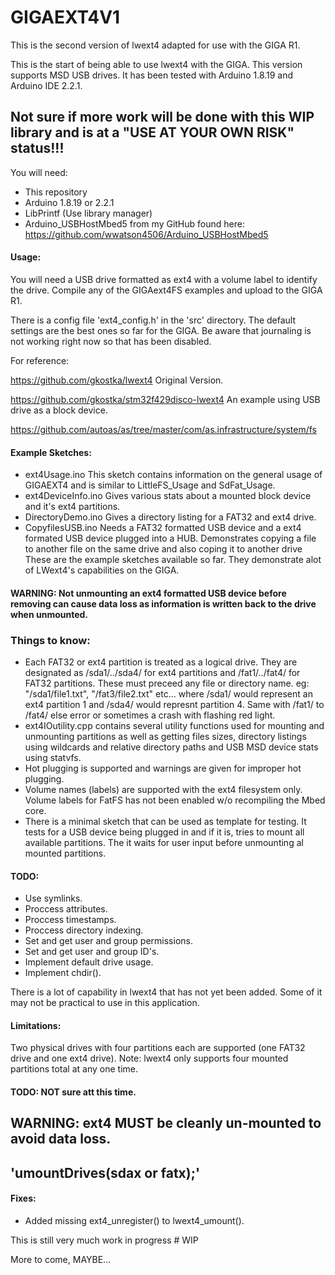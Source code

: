 # GIGAEXT4V1

This is the second version of lwext4 adapted for use with the GIGA R1. 

This is the start of being able to use lwext4 with the GIGA. This version supports MSD USB drives. It has been tested with Arduino 1.8.19 and Arduino IDE 2.2.1.

## Not sure if more work will be done with this WIP library and is at a "USE AT YOUR OWN RISK" status!!!

You will need:
- This repository
- Arduino 1.8.19 or 2.2.1
- LibPrintf (Use library manager)
- Arduino_USBHostMbed5 from my GitHub found here: https://github.com/wwatson4506/Arduino_USBHostMbed5

#### Usage:

You will need a USB drive formatted as ext4 with a volume label to identify the drive. Compile any of the GIGAext4FS examples and upload to the GIGA R1.

There is a config file 'ext4_config.h' in the 'src' directory. The default settings are the best ones so far for the GIGA. Be aware that journaling is not working right now so that has been disabled.

For reference:

https://github.com/gkostka/lwext4 Original Version.

https://github.com/gkostka/stm32f429disco-lwext4 An example using USB drive as a block device.

https://github.com/autoas/as/tree/master/com/as.infrastructure/system/fs  

#### Example Sketches:
- ext4Usage.ino This sketch contains information on the general usage of GIGAEXT4 and is similar to LittleFS_Usage and SdFat_Usage.
- ext4DeviceInfo.ino Gives various stats about a mounted block device and it's ext4 partitions.
- DirectoryDemo.ino Gives a directory listing for a FAT32 and ext4 drive.
- CopyfilesUSB.ino Needs a FAT32 formatted USB device and a ext4 formated USB device plugged into a HUB. Demonstrates copying a file
  to another file on the same drive and also coping it to another drive
These are the example sketches available so far. They demonstrate alot of LWext4's capabilities on the GIGA.

#### WARNING: Not unmounting an ext4 formatted USB device before removing can cause data loss as information is written back to the drive when unmounted.

### Things to know:
- Each FAT32 or ext4 partition is treated as a logical drive. They are designated as
  /sda1/../sda4/ for ext4 partitions and /fat1/../fat4/ for FAT32 partitions. These must
  preceed any file or directory name. eg: "/sda1/file1.txt", "/fat3/file2.txt" etc...
  where /sda1/ would represent an ext4 partition 1 and /sda4/ would represnt partition 4.
  Same with /fat1/ to /fat4/ else error or sometimes a crash  with flashing red light.
- ext4IOutility.cpp contains several utility functions used for mounting and unmounting partitions
  as well as getting files sizes, directory listings using wildcards and relative directory paths
  and USB MSD device stats using statvfs.
- Hot plugging is supported and warnings are given for improper hot plugging.
- Volume names (labels) are supported with the ext4 filesystem only. Volume labels for FatFS has
  not been enabled w/o recompiling the Mbed core.
- There is  a minimal sketch that can be used as template for testing. It tests for a USB device
  being plugged in and if it is, tries to mount all available partitions. The it waits for user input
  before unmounting al mounted partitions.
  
#### TODO:
- Use symlinks.
- Proccess attributes.
- Proccess timestamps.
- Proccess directory indexing.
- Set and get user and group permissions.
- Set and get user and group ID's.
- Implement default drive usage.
- Implement chdir().

There is a lot of capability in lwext4 that has not yet been added. Some of it may not be practical to use in this application.

#### Limitations:
 Two physical drives with four partitions each are supported (one FAT32 drive and one ext4 drive).
 Note: lwext4 only supports four mounted partitions total
       at any one time.

#### TODO: NOT sure att this time.
 
 ## WARNING: ext4 MUST be cleanly un-mounted to avoid data loss.
 ##            'umountDrives(sdax or fatx);'
 
#### Fixes:
 - Added missing ext4_unregister() to lwext4_umount().

This is still very much work in progress # WIP

More to come, MAYBE...
